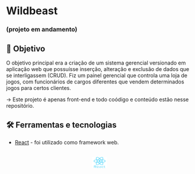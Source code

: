 # Wildbeast
### (projeto em andamento)

## 📌 Objetivo
O objetivo principal era a criação de um sistema gerencial versionado em aplicação web que possuísse inserção, alteração e exclusão de dados que se interligassem (CRUD). Fiz um painel gerencial que controla uma loja de jogos, com funcionários de cargos diferentes que vendem determinados jogos para certos clientes.
<P>-> Este projeto é apenas front-end e todo coódigo e conteúdo estão nesse repositório.</P>


## 🛠️ Ferramentas e tecnologias

* [React](https://react.dev/) - foi utilizado como framework web.

<div style="display: inline_block; padding: 0 auto" align="center"><br>
  <img align="center" alt="React" height="30" width="40" href="#" src="https://raw.githubusercontent.com/devicons/devicon/1119b9f84c0290e0f0b38982099a2bd027a48bf1/icons/react/react-original-wordmark.svg">
</div>
<br>

